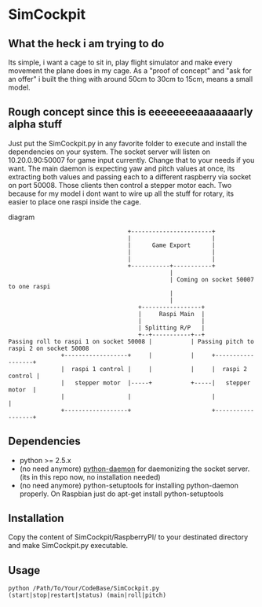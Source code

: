 # SimCockpit

## What the heck i am trying to do
Its simple, i want a cage to sit in, play flight simulator and make every movement the plane does in my cage.
As a "proof of concept" and "ask for an offer" i built the thing with around 50cm to 30cm to 15cm, means a small model.

## Rough concept since this is eeeeeeeeaaaaaaarly alpha stuff
Just put the SimCockpit.py in any favorite folder to execute and install the dependencies on your system.
The socket server will listen on 10.20.0.90:50007 for game input currently. Change that to your needs if you want.
The main daemon is expecting yaw and pitch values at once, its extracting both values and passing each to a different raspberry via socket on port 50008. Those clients then control a stepper motor each.
Two because for my model i dont want to wire up all the stuff for rotary, its easier to place one raspi inside the cage.

diagram

                                      +-----------------------+
                                      |                       |
                                      |      Game Export      |
                                      |                       |
                                      |                       |
                                      +-----------+-----------+
                                                  |
                                                  | Coming on socket 50007 to one raspi
                                                  |
                                                  |
                                         +-----------------+
                                         |     Raspi Main  |
                                         |                 |
                                         | Splitting R/P   |
                                         +--+-----------+--+
    Passing roll to raspi 1 on socket 50008 |           | Passing pitch to raspi 2 on socket 50008
                   +------------------+     |           |     +------------------+
                   |  raspi 1 control |     |           |     |  raspi 2 control |
                   |   stepper motor  |-----+           +-----|   stepper motor  |
                   |                  |                       |                  |
                   +------------------+                       +------------------+


## Dependencies
 - python >= 2.5.x
 - (no need anymore) [python-daemon](https://github.com/martinrusev/python-daemon/ "python-daemon") for daemonizing the socket server.
   (its in this repo now, no installation needed)
 - (no need anymore) python-setuptools for installing python-daemon properly. On Raspbian just do 
    apt-get install python-setuptools

## Installation
Copy the content of SimCockpit/RaspberryPI/ to your destinated directory and make SimCockpit.py executable.

## Usage
    python /Path/To/Your/CodeBase/SimCockpit.py (start|stop|restart|status) (main|roll|pitch)
